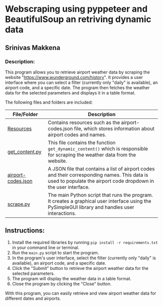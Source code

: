 # Webscraping using pyppeteer and BeautifulSoup an retriving dynamic data
## Srinivas Makkena

### Description:

This program allows you to retrieve airport weather data by scraping the website "https://www.wunderground.com/history". It provides a user interface where you can select a filter (currently only "daily" is available), an airport code, and a specific date. The program then fetches the weather data for the selected parameters and displays it in a table format.

The following files and folders are included:

| File/Folder | Description |
|----------|----------|
| [Resources](https://github.com/srinivasmakkena/4883-SoftwareTools-Makkena/tree/main/Assignments/A07/Resources) | Contains resources such as the airport-codes.json file, which stores information about airport codes and names. |
| [get_content.py](https://github.com/srinivasmakkena/4883-SoftwareTools-Makkena/blob/main/Assignments/A07/get_content.py) | This file contains the function `get_dynamic_content()` which is responsible for scraping the weather data from the website. |
| [airport-codes.json](https://github.com/srinivasmakkena/4883-SoftwareTools-Makkena/blob/main/Assignments/A07/Resources/airport-codes.json) | A JSON file that contains a list of airport codes and their corresponding names. This data is used to populate the airport code dropdown in the user interface. |
| [scrape.py](https://github.com/srinivasmakkena/4883-SoftwareTools-Makkena/blob/main/Assignments/A07/scrape.py) | The main Python script that runs the program. It creates a graphical user interface using the PySimpleGUI library and handles user interactions. |

## Instructions:

1. Install the required libraries by running `pip install -r requirements.txt` in your command line or terminal.
2. Run the `main.py` script to start the program.
3. In the program's user interface, select the filter (currently only "daily" is available), an airport code, and a specific date.
4. Click the "Submit" button to retrieve the airport weather data for the selected parameters.
5. The program will display the weather data in a table format.
6. Close the program by clicking the "Close" button.

With this program, you can easily retrieve and view airport weather data for different dates and airports.

